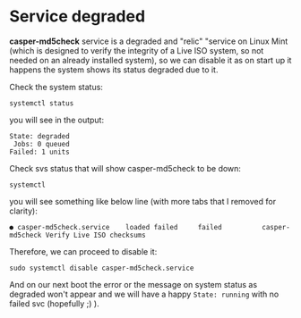 # Service degraded 

**casper-md5check** service is a degraded and "relic" "service on Linux Mint (which is designed to verify the integrity of a Live ISO system, so not needed on an already installed system), so we can disable it as on start up it happens the system shows its status degraded due to it.

Check the system status:
```
systemctl status
```
you will see in the output:
```
State: degraded
 Jobs: 0 queued
Failed: 1 units
```

Check svs status that will show casper-md5check to be down:
```
systemctl
```
you will see something like below line (with more tabs that I removed for clarity):
```
● casper-md5check.service    loaded failed     failed          casper-md5check Verify Live ISO checksums
```

Therefore, we can proceed to disable it:
```
sudo systemctl disable casper-md5check.service
```

And on our next boot the error or the message on system status as degraded won't appear and we will have a happy `State: running` with no failed svc (hopefully ;) ).

